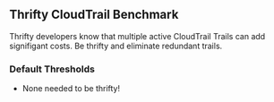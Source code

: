 ## Thrifty CloudTrail Benchmark

Thrifty developers know that multiple active CloudTrail Trails can add signifigant costs. Be thrifty and eliminate redundant trails.

### Default Thresholds

- None needed to be thrifty!
